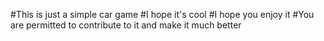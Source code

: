 #This is just a simple car game 
#I hope it's cool
#I hope you enjoy it
#You are permitted to contribute to it and make it much better